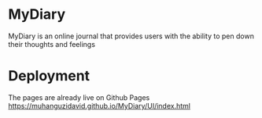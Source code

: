 # MyDiary
MyDiary is an online journal that provides users with the ability to pen down their thoughts and feelings

# Deployment
The pages are already live on Github Pages
https://muhanguzidavid.github.io/MyDiary/UI/index.html

